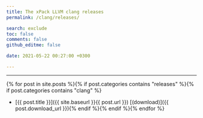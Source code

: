 ```yaml
---
title: The xPack LLVM clang releases
permalink: /clang/releases/

search: exclude
toc: false
comments: false
github_editme: false

date: 2021-05-22 00:27:00 +0300

---
```


___
{% for post in site.posts %}{% if post.categories contains "releases" %}{% if post.categories contains "clang" %}
* [{{ post.title }}]({{ site.baseurl }}{{ post.url }}) [(download)]({{ post.download_url }}){% endif %}{% endif %}{% endfor %}
